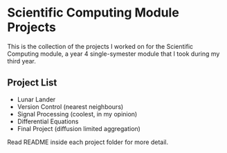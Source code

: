 # Scientific Computing Module Projects

This is the collection of the projects I worked on for the Scientific Computing module, a year 4 single-symester module that I took during my third year.

## Project List
* Lunar Lander
* Version Control (nearest neighbours)
* Signal Processing (coolest, in my opinion)
* Differential Equations
* Final Project (diffusion limited aggregation)

Read README inside each project folder for more detail.